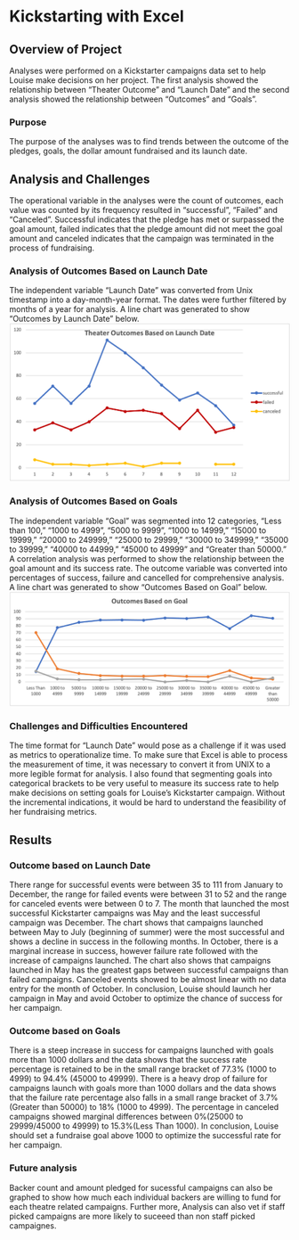 # Kickstarting with Excel

## Overview of Project
Analyses were performed on a Kickstarter campaigns data set to help Louise make decisions on her project. The first analysis showed the relationship between “Theater Outcome” and “Launch Date” and the second analysis showed the relationship between “Outcomes” and “Goals”.

### Purpose
The purpose of the analyses was to find trends between the outcome of the pledges, goals, the dollar amount fundraised and its launch date.

## Analysis and Challenges
The operational variable in the analyses were the count of outcomes, each value was counted by its frequency resulted in “successful”, “Failed” and “Canceled”. Successful indicates that the pledge has met or surpassed the goal amount, failed indicates that the pledge amount did not meet the goal amount and canceled indicates that the campaign was terminated in the process of fundraising.

### Analysis of Outcomes Based on Launch Date
The independent variable “Launch Date” was converted from Unix timestamp into a day-month-year format. The dates were further filtered by months of a year for analysis. A line chart was generated to show “Outcomes by Launch Date” below.
![Theater_Outcomes_vs_Launch.png](Theater_Outcomes_vs_Launch.png)

### Analysis of Outcomes Based on Goals
The independent variable “Goal” was segmented into 12 categories, “Less than 100,” “1000 to 4999”, “5000 to 9999”, “1000 to 14999,” “15000 to 19999,” “20000 to 249999,” “25000 to 29999,” “30000 to 349999,” “35000 to 39999,” “40000 to 44999,” “45000 to 49999” and “Greater than 50000.” A correlation analysis was performed to show the relationship between the goal amount and its success rate. The outcome variable was converted into percentages of success, failure and cancelled for comprehensive analysis. A line chart was generated to show “Outcomes Based on Goal” below.
![Outcomes_vs_Goals.png](Outcomes_vs_Goals.png)

### Challenges and Difficulties Encountered
The time format for “Launch Date” would pose as a challenge if it was used as metrics to operationalize time. To make sure that Excel is able to process the measurement of time, it was necessary to convert it from UNIX to a more legible format for analysis. I also found that segmenting goals into categorical brackets to be very useful to measure its success rate to help make decisions on setting goals for Louise’s Kickstarter campaign. Without the incremental indications, it would be hard to understand the feasibility of her fundraising metrics.

## Results
### Outcome based on Launch Date
There range for successful events were between 35 to 111 from January to December, the range for failed events were between 31 to 52 and the range for canceled events were between 0 to 7. The month that launched the most successful Kickstarter campaigns was May and the least successful campaign was December. The chart shows that campaigns launched between May to July (beginning of summer) were the most successful and shows a decline in success in the following months. In October, there is a marginal increase in success, however failure rate followed with the increase of campaigns launched. The chart also shows that campaigns launched in May has the greatest gaps between successful campaigns than failed campaigns. Canceled events showed to be almost linear with no data entry for the month of October. In conclusion, Louise should launch her campaign in May and avoid October to optimize the chance of success for her campaign.

### Outcome based on Goals
There is a steep increase in success for campaigns launched with goals more than 1000 dollars and the data shows that the success rate percentage is retained to be in the small range bracket of 77.3% (1000 to 4999) to 94.4% (45000 to 49999). There is a heavy drop of failure for campaigns launch with goals more than 1000 dollars and the data shows that the failure rate percentage also falls in a small range bracket of 3.7% (Greater than 50000) to 18% (1000 to 4999). The percentage in canceled campaigns showed marginal differences between 0%(25000 to 29999/45000 to 49999) to 15.3%(Less Than 1000). In conclusion, Louise should set a fundraise goal above 1000 to optimize the successful rate for her campaign.

### Future analysis
Backer count and amount pledged for sucessful campaigns can also be graphed to show how much each individual backers are willing to fund for each theatre related campaigns. Further more, Analysis can also vet if staff picked campaigns are more likely to suceeed than non staff picked campaignes.

